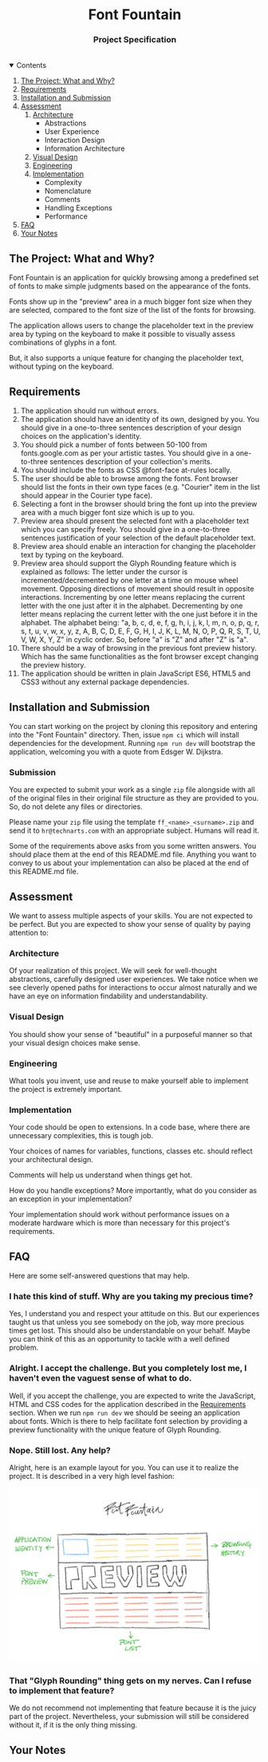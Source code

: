 <div align="center">

  # Font Fountain

  <h3 align="center">Project Specification</h3>

</div>

<br />

<details open>
<summary>Contents</summary>
<ol>
  <li><a href="#the-project-what-and-why">The Project: What and Why?</a></li>
  <li><a href="#requirements">Requirements</a></li>
  <li><a href="#installation-and-submission">Installation and Submission</a></li>
  <li>
    <a href="#assessment">Assessment</a>
    <ol>
      <li>
        <a href="#architecture">Architecture</a>
        <ul>
          <li>Abstractions</li>
          <li>User Experience</li>
          <li>Interaction Design</li>
          <li>Information Architecture</li>
        </ul>
      </li>
      <li><a href="#visual-design">Visual Design</a></li>
      <li><a href="#engineering">Engineering</a></li>
      <li>
        <a href="#implementation">Implementation</a>
        <ul>
          <li>Complexity</li>
          <li>Nomenclature</li>
          <li>Comments</li>
          <li>Handling Exceptions</li>
          <li>Performance</li>
        </ul>
      </li>
    </ol>
  </li>
  <li><a href="#faq">FAQ</a></li>
  <li><a href="#your-notes">Your Notes</a></li>
</ol>

## The Project: What and Why?
Font Fountain is an application for quickly browsing among a predefined set of fonts to make simple judgments based on the appearance of the fonts.

Fonts show up in the "preview" area in a much bigger font size when they are selected, compared to the font size of the list of the fonts for browsing.

The application allows users to change the placeholder text in the preview area by typing on the keyboard to make it possible to visually assess
combinations of glyphs in a font.

But, it also supports a unique feature for changing the placeholder text, without typing on the keyboard.


## Requirements

1. The application should run without errors.
2. The application should have an identity of its own, designed by you. You should give in a one-to-three sentences description of your design choices on the application's identity.
3. You should pick a number of fonts between 50-100 from fonts.google.com as per your artistic tastes. You should give in a one-to-three sentences description of your collection's merits.
4. You should include the fonts as CSS @font-face at-rules locally.
5. The user should be able to browse among the fonts. Font browser should list the fonts in their own type faces (e.g. "Courier" item in the list should appear in the Courier type face).
6. Selecting a font in the browser should bring the font up into the preview area with a much bigger font size which is up to you.
7. Preview area should present the selected font with a placeholder text which you can specify freely. You should give in a one-to-three sentences justification of your selection of the default placeholder text.
8. Preview area should enable an interaction for changing the placeholder text by typing on the keyboard.
9. Preview area should support the Glyph Rounding feature which is explained as follows: The letter under the cursor is incremented/decremented by one letter at a time on mouse wheel movement. Opposing directions of movement should result in opposite interactions.
   Incrementing by one letter means replacing the current letter with the one just after it in the alphabet. Decrementing by one letter means replacing the current letter with the one just before it in the alphabet. 
   The alphabet being: "a, b, c, d, e, f, g, h, i, j, k, l, m, n, o, p, q, r, s, t, u, v, w, x, y, z, A, B, C, D, E, F, G, H, I, J, K, L, M, N, O, P, Q, R, S, T, U, V, W, X, Y, Z" in cyclic order. So, before "a" is "Z" and after "Z" is "a".
10. There should be a way of browsing in the previous font preview history. Which has the same functionalities as the font browser except changing the preview history.
11. The application should be written in plain JavaScript ES6, HTML5 and CSS3 without any external package dependencies.


## Installation and Submission
You can start working on the project by cloning this repository and entering into the "Font Fountain" directory.
Then, issue `npm ci` which will install dependencies for the development. Running `npm run dev` will bootstrap the application, welcoming you with a quote from Edsger W. Dijkstra.

### Submission
You are expected to submit your work as a single `zip` file alongside with all of the original files in their original file structure as they are provided to you.
So, do not delete any files or directories.

Please name your `zip` file using the template `ff_<name>_<surname>.zip` and send it to `hr@technarts.com` with an appropriate subject. Humans will read it.

Some of the requirements above asks from you some written answers. You should place them at the end of this README.md file.
Anything you want to convey to us about your implementation can also be placed at the end of this README.md file.


## Assessment
We want to assess multiple aspects of your skills. You are not expected to be perfect.
But you are expected to show your sense of quality by paying attention to:

### Architecture
Of your realization of this project. We will seek for well-thought abstractions, carefully designed user experiences.
We take notice when we see cleverly opened paths for interactions to occur almost naturally and we have an eye on information findability and understandability.

### Visual Design
You should show your sense of "beautiful" in a purposeful manner so that your visual design choices make sense.

### Engineering
What tools you invent, use and reuse to make yourself able to implement the project is extremely important.

### Implementation
Your code should be open to extensions. In a code base, where there are unnecessary complexities, this is tough job.

Your choices of names for variables, functions, classes etc. should reflect your architectural design.

Comments will help us understand when things get hot.

How do you handle exceptions? More importantly, what do you consider as an exception in your implementation?

Your implementation should work without performance issues on a moderate hardware which is more than necessary for this project's requirements.


## FAQ
Here are some self-answered questions that may help.

### I hate this kind of stuff. Why are you taking my precious time?
Yes, I understand you and respect your attitude on this.
But our experiences taught us that unless you see somebody on the job, way more precious times get lost. This should also be understandable on your behalf.
Maybe you can think of this as an opportunity to tackle with a well defined problem.

### Alright. I accept the challenge. But you completely lost me, I haven't even the vaguest sense of what to do.
Well, if you accept the challenge, you are expected to write the JavaScript, HTML and CSS codes for the application described in the <a href="#requirements">Requirements</a> section.
When we run `npm run dev` we should be seeing an application about fonts. Which is there to help facilitate font selection by providing a preview functionality with the unique feature of Glyph Rounding.

### Nope. Still lost. Any help?
Alright, here is an example layout for you. You can use it to realize the project. It is described in a very high level fashion:

![Font Fountain Layout Design](src/static/Font_Fountain.png)

### That "Glyph Rounding" thing gets on my nerves. Can I refuse to implement that feature?
We do not recommend not implementing that feature because it is the juicy part of the project.
Nevertheless, your submission will still be considered without it, if it is the only thing missing.


## Your Notes

